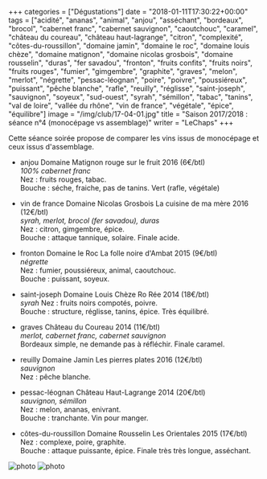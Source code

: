 +++
categories = ["Dégustations"]
date = "2018-01-11T17:30:22+00:00"
tags = ["acidité", "ananas", "animal", "anjou", "asséchant", "bordeaux", "brocol", "cabernet franc", "cabernet sauvignon", "caoutchouc", "caramel", "château du coureau", "château haut-lagrange", "citron", "complexité", "côtes-du-roussillon", "domaine jamin", "domaine le roc", "domaine louis chèze", "domaine matignon", "domaine nicolas grosbois", "domaine rousselin", "duras", "fer savadou", "fronton", "fruits confits", "fruits noirs", "fruits rouges", "fumier", "gimgembre", "graphite", "graves", "melon", "merlot", "négrette", "pessac-léognan", "poire", "poivre", "poussiéreux", "puissant", "pêche blanche", "rafle", "reuilly", "réglisse", "saint-joseph", "sauvignon", "soyeux", "sud-ouest", "syrah", "sémillon", "tabac", "tanins", "val de loire", "vallée du rhône", "vin de france", "végétale", "épice", "équilibre"] 
image = "/img/club/17-04-01.jpg"
title = "Saison 2017/2018 : séance n°4 (monocépage vs assemblage)"
writer = "LeChaps"
+++

Cette séance soirée propose de comparer les vins issus de monocépage et ceux issus d'assemblage.

* anjou Domaine Matignon rouge sur le fruit 2016 (6€/btl)  
_100% cabernet franc_  
Nez : fruits rouges, tabac.  
Bouche : séche, fraiche, pas de tanins. Vert (rafle, végétale)

* vin de france Domaine Nicolas Grosbois La cuisine de ma mère 2016 (12€/btl)  
_syrah, merlot, brocol (fer savadou), duras_  
Nez : citron, gimgembre, épice.  
Bouche : attaque tannique, solaire. Finale acide.

* fronton Domaine le Roc La folle noire d'Ambat 2015 (9€/btl)  
_négrette_  
Nez : fumier, poussiéreux, animal, caoutchouc.  
Bouche : puissant, soyeux.

* saint-joseph Domaine Louis Chèze Ro Rée 2014 (18€/btl)  
_syrah_
Nez : fruits noirs compotés, poivre.  
Bouche : structure, réglisse, tanins, épice. Très équilibré.

* graves Château du Coureau 2014 (11€/btl)  
_merlot, cabernet franc, cabernet sauvignon_  
Bordeaux simple, ne demande pas à réfléchir. Finale caramel.

* reuilly Domaine Jamin Les pierres plates 2016 (12€/btl)  
_sauvignon_  
Nez : pêche blanche.

* pessac-léognan Château Haut-Lagrange 2014 (20€/btl)  
_sauvignon, sémillon_  
Nez : melon, ananas, enivrant.  
Bouche : tranchante. Vin pour manger.

* côtes-du-roussillon Domaine Rousselin Les Orientales 2015 (17€/btl) <i class="fa fa-plus-circle"></i>  
Nez : complexe, poire, graphite.  
Bouche : attaque puissante, épice. Finale très très longue, asséchant.

![photo][1]
![photo][2]

[1]: /img/club/17-04-01.jpg
[2]: /img/club/17-04-02.jpg
